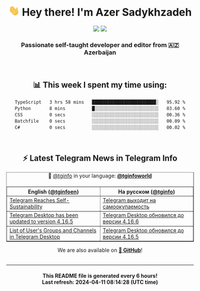 <div align="center">
	<div>
		<h1>
      <img src="./assets/hi.gif" width="30px"> Hey there! I'm Azer Sadykhzadeh
    </h1>
    <img height="18" src="https://komarev.com/ghpvc/?username=sadykhzadeh&label=Views&color=2081c1&style=flat-square" />
		<a href="https://wakatime.com/Azer"> <img height="18" src="https://wakatime.com/badge/user/f80ae27a-c328-426f-a381-bc84136e2dd6.svg" /> </a>
    <h3>
      Passionate self-taught developer and editor from 🇦🇿 Azerbaijan
    </h3>
  </div>
  <br>

<h2>📊 This week I spent my time using:</h2>

<!--START_SECTION:waka-->

```txt
TypeScript   3 hrs 58 mins   ████████████████████████░   95.92 %
Python       8 mins          █░░░░░░░░░░░░░░░░░░░░░░░░   03.60 %
CSS          0 secs          ░░░░░░░░░░░░░░░░░░░░░░░░░   00.36 %
Batchfile    0 secs          ░░░░░░░░░░░░░░░░░░░░░░░░░   00.09 %
C#           0 secs          ░░░░░░░░░░░░░░░░░░░░░░░░░   00.02 %
```

<!--END_SECTION:waka-->

<br>

<h2>⚡️ Latest Telegram News in Telegram Info</h2>
  <table border>
		<tr>
			<th width="50%">English (<a href="https://t.me/tginfoen">@tginfoen</a>)</th>
			<th>На русском (<a href="https://t.me/tginfo">@tginfo</a>)</th>
		</tr>
		<caption>🚩 <a href="https://t.me/tginfo">@tginfo</a> in your language: <a href="https://t.me/tginfoworld"><b>@tginfoworld</b></a><caption/>
  <tr><td><a href="https://t.me/tginfoen/1891">Telegram Reaches Self-Sustainability</a></td>
    <td><a href="https://t.me/tginfo/3987">Telegram выходит на самоокупаемость </a></td></tr><tr><td><a href="https://t.me/tginfoen/1890">Telegram Desktop has been updated to version 4.16.5</a></td>
    <td><a href="https://t.me/tginfo/3986">Telegram Desktop обновился до версии 4.16.6</a></td></tr><tr><td><a href="https://t.me/tginfoen/1889">List of User's Groups and Channels in Telegram Desktop</a></td>
    <td><a href="https://t.me/tginfo/3985">Telegram Desktop обновился до версии 4.16.5 </a></td></tr>
</table>
We are also available on <a href="https://github.com/tginfo"><b>🐙 GitHub</b></a>!
</div>

<br>
<hr>
<h4 align="center">This README file is generated <b>every 6 hours</b>!</br>Last refresh: <b>2024-04-11 08:14:28 (UTC time)</b></h4>
